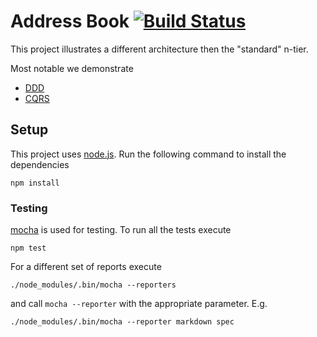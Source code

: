 Address Book [![Build Status](https://travis-ci.org/dvberkel/address_book.png?branch=master)](https://travis-ci.org/dvberkel/address_book)
============

This project illustrates a different architecture then the "standard"
n-tier.

Most notable we demonstrate

* [DDD][]
* [CQRS][]

Setup
-----

This project uses [node.js][]. Run the following command to install
the dependencies

    npm install

### Testing

[mocha][] is used for testing. To run all the tests execute

    npm test

For a different set of reports execute

    ./node_modules/.bin/mocha --reporters

and call `mocha --reporter` with the appropriate parameter. E.g.

    ./node_modules/.bin/mocha --reporter markdown spec

[DDD]: http://en.wikipedia.org/wiki/Domain-driven_design "Wikipedia on Domain Driven Design"
[CQRS]: http://en.wikipedia.org/wiki/Command%E2%80%93query_separation "Wikipedia on Command Query Responsibility Seperation"
[node.js]: http://nodejs.org/ "Node.js Hompage"
[mocha]: http://visionmedia.github.com/mocha/ "Mocha Homepage"